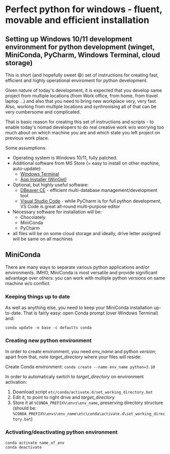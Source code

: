 # Perfect python for windows - fluent, movable and efficient installation
## Setting up Windows 10/11 development environment for python development (winget, MiniConda, PyCharm, Windows Terminal, cloud storage)

This is short (and hopefully sweet :smile:) set of instructions for creating fast, efficient and highly operational enviroment for python development.

Given nature of today's development, it is expected that you develop same project from multiple locations (from Work office, from home, from travel laptop ...) and also that you need to bring new workplace very, very fast. Also, working from multiple locations and synhronising all of that can be very cumbersome and complicated.

That is basic reason for creating this set of instructions and scripts - to enable today's nomad developers to do real creative work w/o worrying too much about on which machine you are and which state you left project on previous work place.

Some assumptions:
* Operating system is Windows 10/11, fully patched. 
* Additional software from MS Store (= easy to install on other machine, auto-update):
  * [Windows Terminal](https://www.microsoft.com/store/productId/9N0DX20HK701)
  * [App Installer (WinGet)](https://www.microsoft.com/store/productId/9NBLGGH4NNS1)
* Optional, but highly useful software:
  * [DBeaver CE](https://www.microsoft.com/store/productId/9PNKDR50694P) - efficient multi-database management/development tool
  * [Visual Studio Code](https://apps.microsoft.com/store/detail/XP9KHM4BK9FZ7Q) - while PyCharm is for full python development, VS Code is great all-round multi-purpose editor
* Necessary software for installation will be:
  * Chocolately
  * MiniConda
  * PyCharm 
* all files will be on some cloud storage and ideally, drive letter assigned will be same on all machines

## MiniConda
There are many ways to separate various python applications and/or environments. IMHO, MiniConda is most versatile and provide significant advantage over others: you can work with multiple python versions on same machine w/o conflict.

### Keeping things up to date
As well as anything else, you need to keep your MiniConda installation up-to-date. That is fairly easy: open Conda prompt (over Windows Terminal) and:
```
conda update -n base -c defaults conda
```
### Creating new python environment
In order to create environment, you need _env_name_ and python _version_; apart from that, note _target_directory_ where your files will reside:

Create Conda environment:
`conda create --name env_name python=3.10`

In order to automaticaly switch to _target_directory_ on environment activation:
1. Download script `etc/conda/activate.d/set_working_directory.bat`
2. Edit it, to point to right drive and _target_directory_
3. Store it at `%CONDA_PREFIX%\envs\env_name`, preserving directory structure (should be: `%CONDA_PREFIX%\envs\env_name\etc\conda\activate.d\set_working_directory.bat`)

### Activating/deactivating python environment
```
conda activate name_of_env
conda deactivate
```
